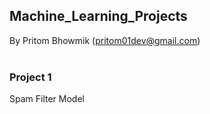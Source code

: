 <h2>Machine_Learning_Projects</h2>

By Pritom Bhowmik (pritom01dev@gmail.com)          
<br>

<h3> Project 1 </h3>

Spam Filter Model




